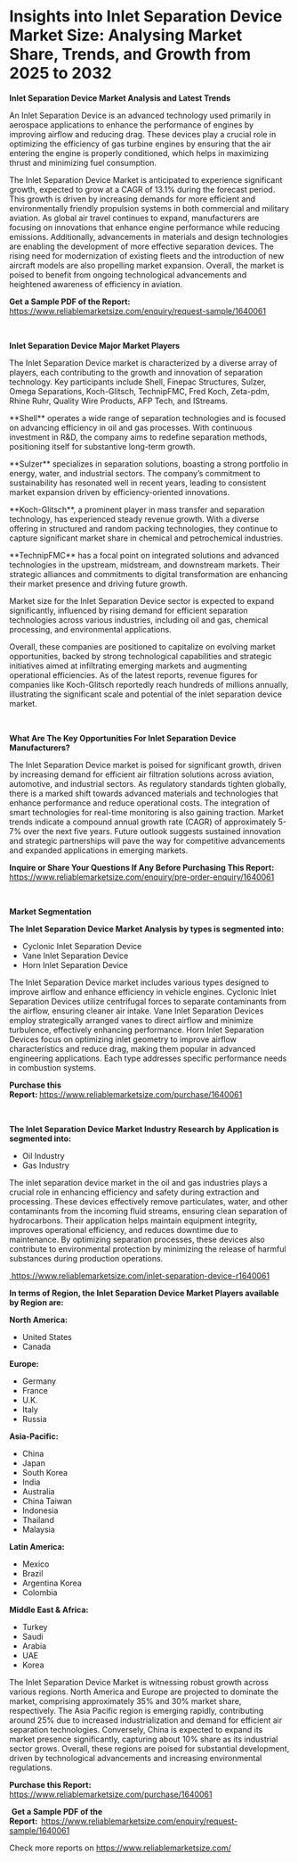 <p><h1>Insights into Inlet Separation Device Market Size: Analysing Market Share, Trends, and Growth from 2025 to 2032</h1></p><p><strong>Inlet Separation Device Market Analysis and Latest Trends</strong></p>
<p><p>An Inlet Separation Device is an advanced technology used primarily in aerospace applications to enhance the performance of engines by improving airflow and reducing drag. These devices play a crucial role in optimizing the efficiency of gas turbine engines by ensuring that the air entering the engine is properly conditioned, which helps in maximizing thrust and minimizing fuel consumption.</p><p>The Inlet Separation Device Market is anticipated to experience significant growth, expected to grow at a CAGR of 13.1% during the forecast period. This growth is driven by increasing demands for more efficient and environmentally friendly propulsion systems in both commercial and military aviation. As global air travel continues to expand, manufacturers are focusing on innovations that enhance engine performance while reducing emissions. Additionally, advancements in materials and design technologies are enabling the development of more effective separation devices. The rising need for modernization of existing fleets and the introduction of new aircraft models are also propelling market expansion. Overall, the market is poised to benefit from ongoing technological advancements and heightened awareness of efficiency in aviation.</p></p>
<p><strong>Get a Sample PDF of the Report:&nbsp;</strong> <a href="https://www.reliablemarketsize.com/enquiry/request-sample/1640061?utm_campaign=1103&utm_medium=2&utm_source=Github&utm_content=ia&utm_term=08032025&utm_id=inlet-separation-device">https://www.reliablemarketsize.com/enquiry/request-sample/1640061</a></p>
<p>&nbsp;</p>
<p><strong>Inlet Separation Device Major Market Players</strong></p>
<p><p>The Inlet Separation Device market is characterized by a diverse array of players, each contributing to the growth and innovation of separation technology. Key participants include Shell, Finepac Structures, Sulzer, Omega Separations, Koch-Glitsch, TechnipFMC, Fred Koch, Zeta-pdm, Rhine Ruhr, Quality Wire Products, AFP Tech, and IStreams.</p><p>**Shell** operates a wide range of separation technologies and is focused on advancing efficiency in oil and gas processes. With continuous investment in R&D, the company aims to redefine separation methods, positioning itself for substantive long-term growth.</p><p>**Sulzer** specializes in separation solutions, boasting a strong portfolio in energy, water, and industrial sectors. The company’s commitment to sustainability has resonated well in recent years, leading to consistent market expansion driven by efficiency-oriented innovations.</p><p>**Koch-Glitsch**, a prominent player in mass transfer and separation technology, has experienced steady revenue growth. With a diverse offering in structured and random packing technologies, they continue to capture significant market share in chemical and petrochemical industries.</p><p>**TechnipFMC** has a focal point on integrated solutions and advanced technologies in the upstream, midstream, and downstream markets. Their strategic alliances and commitments to digital transformation are enhancing their market presence and driving future growth.</p><p>Market size for the Inlet Separation Device sector is expected to expand significantly, influenced by rising demand for efficient separation technologies across various industries, including oil and gas, chemical processing, and environmental applications.</p><p>Overall, these companies are positioned to capitalize on evolving market opportunities, backed by strong technological capabilities and strategic initiatives aimed at infiltrating emerging markets and augmenting operational efficiencies. As of the latest reports, revenue figures for companies like Koch-Glitsch reportedly reach hundreds of millions annually, illustrating the significant scale and potential of the inlet separation device market.</p></p>
<p>&nbsp;</p>
<p><strong>What Are The Key Opportunities For Inlet Separation Device Manufacturers?</strong></p>
<p><p>The Inlet Separation Device market is poised for significant growth, driven by increasing demand for efficient air filtration solutions across aviation, automotive, and industrial sectors. As regulatory standards tighten globally, there is a marked shift towards advanced materials and technologies that enhance performance and reduce operational costs. The integration of smart technologies for real-time monitoring is also gaining traction. Market trends indicate a compound annual growth rate (CAGR) of approximately 5-7% over the next five years. Future outlook suggests sustained innovation and strategic partnerships will pave the way for competitive advancements and expanded applications in emerging markets.</p></p>
<p><strong>Inquire or Share Your Questions If Any Before Purchasing This Report:</strong> <a href="https://www.reliablemarketsize.com/enquiry/pre-order-enquiry/1640061?utm_campaign=1103&utm_medium=2&utm_source=Github&utm_content=ia&utm_term=08032025&utm_id=inlet-separation-device">https://www.reliablemarketsize.com/enquiry/pre-order-enquiry/1640061</a></p>
<p>&nbsp;</p>
<p><strong>Market Segmentation</strong></p>
<p><strong>The Inlet Separation Device Market Analysis by types is segmented into:</strong></p>
<p><ul><li>Cyclonic Inlet Separation Device</li><li>Vane Inlet Separation Device</li><li>Horn Inlet Separation Device</li></ul></p>
<p><p>The Inlet Separation Device market includes various types designed to improve airflow and enhance efficiency in vehicle engines. Cyclonic Inlet Separation Devices utilize centrifugal forces to separate contaminants from the airflow, ensuring cleaner air intake. Vane Inlet Separation Devices employ strategically arranged vanes to direct airflow and minimize turbulence, effectively enhancing performance. Horn Inlet Separation Devices focus on optimizing inlet geometry to improve airflow characteristics and reduce drag, making them popular in advanced engineering applications. Each type addresses specific performance needs in combustion systems.</p></p>
<p><strong>Purchase this Report:&nbsp;</strong><a href="https://www.reliablemarketsize.com/purchase/1640061?utm_campaign=1103&utm_medium=2&utm_source=Github&utm_content=ia&utm_term=08032025&utm_id=inlet-separation-device">https://www.reliablemarketsize.com/purchase/1640061</a></p>
<p>&nbsp;</p>
<p><strong>The Inlet Separation Device Market Industry Research by Application is segmented into:</strong></p>
<p><ul><li>Oil Industry</li><li>Gas Industry</li></ul></p>
<p><p>The inlet separation device market in the oil and gas industries plays a crucial role in enhancing efficiency and safety during extraction and processing. These devices effectively remove particulates, water, and other contaminants from the incoming fluid streams, ensuring clean separation of hydrocarbons. Their application helps maintain equipment integrity, improves operational efficiency, and reduces downtime due to maintenance. By optimizing separation processes, these devices also contribute to environmental protection by minimizing the release of harmful substances during production operations.</p></p>
<p><a href="https://www.reliablemarketsize.com/inlet-separation-device-r1640061?utm_campaign=1103&utm_medium=2&utm_source=Github&utm_content=ia&utm_term=08032025&utm_id=inlet-separation-device">&nbsp;https://www.reliablemarketsize.com/inlet-separation-device-r1640061</a></p>
<p><strong>In terms of Region, the Inlet Separation Device Market Players available by Region are:</strong></p>
<p>
    <p> <strong> North America: </strong>
        <ul>
            <li>United States</li>
            <li>Canada</li>
        </ul>
        </p> 
    <p> <strong> Europe: </strong>
        <ul>
            <li>Germany</li>
            <li>France</li>
            <li>U.K.</li>
            <li>Italy</li>
            <li>Russia</li>
        </ul>
        </p> 
    <p> <strong> Asia-Pacific: </strong>
        <ul>
            <li>China</li>
            <li>Japan</li>
            <li>South Korea</li>
            <li>India</li>
            <li>Australia</li>
            <li>China Taiwan</li>
            <li>Indonesia</li>
            <li>Thailand</li>
            <li>Malaysia</li>
        </ul>
        </p> 
    <p> <strong> Latin America: </strong>
        <ul>
            <li>Mexico</li>
            <li>Brazil</li>
            <li>Argentina Korea</li>
            <li>Colombia</li>
        </ul>
        </p> 
    <p> <strong> Middle East & Africa: </strong>
        <ul>
            <li>Turkey</li>
            <li>Saudi</li>
            <li>Arabia</li>
            <li>UAE</li>
            <li>Korea</li>
        </ul>
    </p>
    </p>
<p><p>The Inlet Separation Device Market is witnessing robust growth across various regions. North America and Europe are projected to dominate the market, comprising approximately 35% and 30% market share, respectively. The Asia Pacific region is emerging rapidly, contributing around 25% due to increased industrialization and demand for efficient air separation technologies. Conversely, China is expected to expand its market presence significantly, capturing about 10% share as its industrial sector grows. Overall, these regions are poised for substantial development, driven by technological advancements and increasing environmental regulations.</p></p>
<p><strong>Purchase this Report: </strong><a href="https://www.reliablemarketsize.com/purchase/1640061?utm_campaign=1103&utm_medium=2&utm_source=Github&utm_content=ia&utm_term=08032025&utm_id=inlet-separation-device">https://www.reliablemarketsize.com/purchase/1640061</a></p>
<p>&nbsp;<strong>Get a Sample PDF of the Report:&nbsp;&nbsp;</strong><a href="https://www.reliablemarketsize.com/enquiry/request-sample/1640061?utm_campaign=1103&utm_medium=2&utm_source=Github&utm_content=ia&utm_term=08032025&utm_id=inlet-separation-device">https://www.reliablemarketsize.com/enquiry/request-sample/1640061</a></p>
<p><strong></strong></p>
<p>Check more reports on <a href="https://www.reliablemarketsize.com/?utm_campaign=1103&utm_medium=2&utm_source=Github&utm_content=ia&utm_term=08032025&utm_id=inlet-separation-device">https://www.reliablemarketsize.com/</a></p>